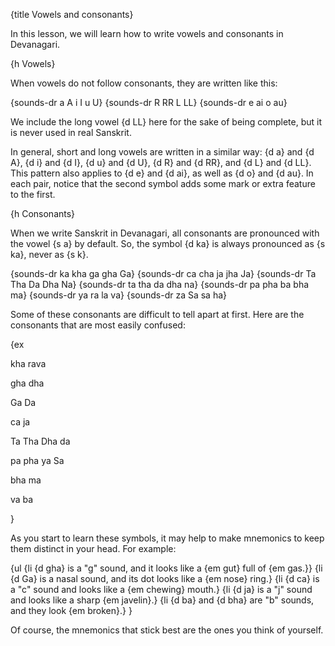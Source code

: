 {title Vowels and consonants}

In this lesson, we will learn how to write vowels and consonants in Devanagari.


{h Vowels}

When vowels do not follow consonants, they are written like this:

{sounds-dr a A i I u U}
{sounds-dr R RR L LL}
{sounds-dr e ai o au}

We include the long vowel {d LL} here for the sake of being complete, but it is 
never used in real Sanskrit.

In general, short and long vowels are written in a similar way: {d a} and {d
A}, {d i} and {d I}, {d u} and {d U}, {d R} and {d RR}, and {d L} and {d LL}.
This pattern also applies to {d e} and {d ai}, as well as {d o} and {d au}. In
each pair, notice that the second symbol adds some mark or extra feature to the
first.


{h Consonants}

When we write Sanskrit in Devanagari, all consonants are pronounced with the
vowel {s a} by default. So, the symbol {d ka} is always pronounced as {s ka},
never as {s k}.

{sounds-dr ka kha ga gha Ga}
{sounds-dr ca cha ja jha Ja}
{sounds-dr Ta Tha Da Dha Na}
{sounds-dr ta tha da dha na}
{sounds-dr pa pha ba bha ma}
{sounds-dr ya ra la va}
{sounds-dr za Sa sa ha}

Some of these consonants are difficult to tell apart at first. Here are the
consonants that are most easily confused:

{ex

kha rava

gha dha

Ga Da

ca ja

Ta Tha Dha da

pa pha ya Sa

bha ma

va ba

}

As you start to learn these symbols, it may help to make mnemonics to keep them
distinct in your head. For example:

{ul
{li {d gha} is a "g" sound, and it looks like a {em gut} full of {em gas.}}
{li {d Ga} is a nasal sound, and its dot looks like a {em nose} ring.}
{li {d ca} is a "c" sound and looks like a {em chewing} mouth.}
{li {d ja} is a "j" sound and looks like a sharp {em javelin}.}
{li {d ba} and {d bha} are "b" sounds, and they look {em broken}.}
}

Of course, the mnemonics that stick best are the ones you think of yourself.
